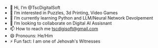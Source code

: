 - 👋 Hi, I’m @TscDigitalSoft
- 👀 I’m interested in Puzzles, 3d Printing, Video Games
- 🌱 I’m currently learning Python and LLM/Neural Network Devolpement
- 💞️ I’m looking to collaborate on Digital AI Assisnant 
- 📫 How to reach me tscdigisoft@gmail.com 
- 😄 Pronouns: He/Him 
- ⚡ Fun fact: I am one of Jehovah's Witnesses

<!---
TscDigitalSoft/TscDigitalSoft is a ✨ special ✨ repository because its `README.md` (this file) appears on your GitHub profile.
You can click the Preview link to take a look at your changes.
--->
